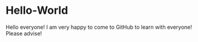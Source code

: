 # Hello-World

Hello everyone!
I am very happy to come to GitHub to learn with everyone!
Please advise!
